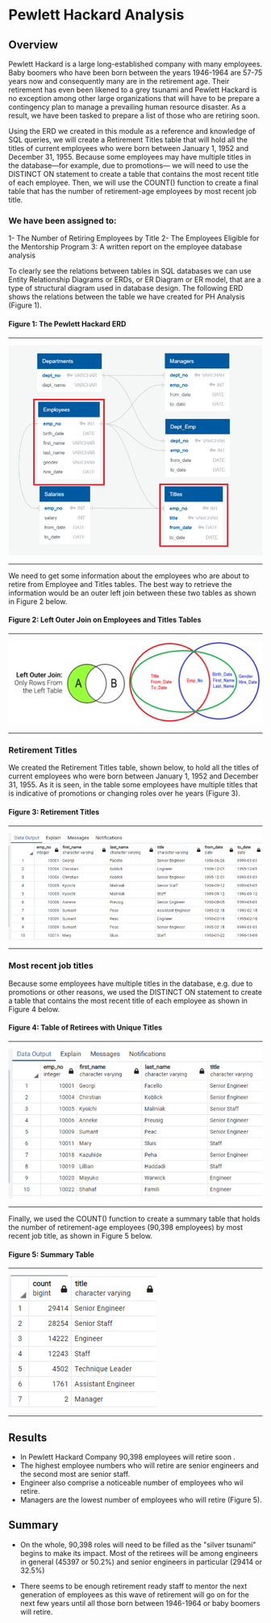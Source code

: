 # Pewlett Hackard Analysis

## Overview 

Pewlett Hackard is a large long-established company with many employees. Baby boomers who have been born between the years 1946-1964 are 57-75 years now and consequently many are in the retirement age. Their retirement has even been likened to a grey tsunami and Pewlett Hackard is no exception among other large organizations that will have to be prepare a contingency plan to manage a prevailing human resource disaster. As a result, we have been tasked to prepare a list of those who are retiring soon.

Using the ERD we created in this module as a reference and knowledge of SQL queries, we will create a Retirement Titles table that will hold all the titles of current employees who were born between January 1, 1952 and December 31, 1955. Because some employees may have multiple titles in the database—for example, due to promotions— we will need to use the DISTINCT ON statement to create a table that contains the most recent title of each employee. Then, we will use the COUNT() function to create a final table that has the number of retirement-age employees by most recent job title.

### We have been assigned to: 
  1- The Number of Retiring Employees by Title
  2- The Employees Eligible for the Mentorship Program
  3: A written report on the employee database analysis

To clearly see the relations between tables in SQL databases we can use Entity Relationship Diagrams or ERDs, or ER Diagram or ER model, that are a type of structural diagram used in database design. The following ERD shows the relations between the table we have created for PH Analysis (Figure 1).


#### Figure 1: The Pewlett Hackard ERD

-----------------------
![EmployeeDB.png](https://github.com/BHashemi2021/Pewlett-Hackard-Analysis/blob/main/Pewlett-Hackard-Analysis/Images/EmployeeDB.png)

-----------------------


We need to get some information about the employees who are about to retire from Employee and Titles tables. The best way to retrieve the information would be an outer left join between these two tables as shown in Figure 2 below.

#### Figure 2: Left Outer Join on Employees and Titles Tables

------------------------
![Left-outer-join.png](https://github.com/BHashemi2021/Pewlett-Hackard-Analysis/blob/main/Pewlett-Hackard-Analysis/Images/Left-outer-join.png)

------------------------



### Retirement Titles

We created the Retirement Titles table, shown below, to hold all the titles of current employees who were born between January 1, 1952 and December 31, 1955. As it is seen, in the table some employees have multiple titles that is indicative of promotions or changing roles over he years (Figure 3).


#### Figure 3: Retirement Titles

-----------------------
![1-retirement_titles.png](https://github.com/BHashemi2021/Pewlett-Hackard-Analysis/blob/main/Pewlett-Hackard-Analysis/Images/1-retirement_titles.png)

-----------------------



### Most recent job titles

Because some employees have multiple titles in the database, e.g. due to promotions or other reasons, we used the DISTINCT ON statement to create a table that contains the most recent title of each employee as shown in Figure 4 below.


#### Figure 4: Table of Retirees with Unique Titles
----------------------
![2-unique_titles.png](https://github.com/BHashemi2021/Pewlett-Hackard-Analysis/blob/main/Pewlett-Hackard-Analysis/Images/2-unique_titles.png)

----------------------


Finally, we used the COUNT() function to create a summary table that holds the number of retirement-age employees (90,398 employees) by most recent job title, as shown in Figure 5 below.



#### Figure 5: Summary Table

----------------------
![3_retiring_titles.png](https://github.com/BHashemi2021/Pewlett-Hackard-Analysis/blob/main/Pewlett-Hackard-Analysis/Images/3_retiring_titles.png)

----------------------


## Results 

* In Pewlett Hackard Company 90,398 employees will retire soon .
* The highest employee numbers who will retire are senior engineers and the second most are senior staff.
* Engineer also comprise a noticeable number of employees who wil retire.
* Managers are the lowest number of employees who will retire (Figure 5).


## Summary

*	On the whole, 90,398 roles will need to be filled as the "silver tsunami" begins to make its impact. Most of the retirees will be among engineers in general (45397 or 50.2%) and senior engineers in particular (29414 or 32.5%)

*	There seems to be enough retirement ready staff to mentor the next generation of employees as this wave of retirement will go on for the next few years until all those born between 1946-1964 or baby boomers will retire. 

